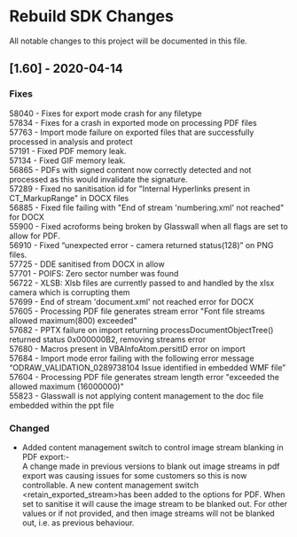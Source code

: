 # Rebuild SDK Changes

All notable changes to this project will be documented in this file.

## [1.60] - 2020-04-14
### Fixes

58040 - Fixes for export mode crash for any filetype  
57834 - Fixes for a crash in exported mode on processing PDF files  
57763 - Import mode failure on exported files that are successfully processed in analysis and protect  
57191 - Fixed PDF memory leak.   
57134 - Fixed GIF memory leak.  
56865 - PDFs with signed content now correctly detected and not processed as this would invalidate the signature.  
57289 - Fixed no sanitisation id for "Internal Hyperlinks present in CT_MarkupRange" in DOCX files  
56885 - Fixed file failing with "End of stream 'numbering.xml' not reached" for DOCX  
55900 - Fixed acroforms being broken by Glasswall when all flags are set to allow  for PDF.  
56910 - Fixed “unexpected error - camera returned status(128)” on PNG files.  
57725 - DDE sanitised from DOCX in allow  
57701 - POIFS: Zero sector number was found  
56722 - XLSB: Xlsb files are currently passed to and handled by the xlsx camera which is corrupting them  
57699 - End of stream 'document.xml' not reached error for DOCX  
57605 - Processing PDF file generates stream error "Font file streams allowed maximum(800) exceeded"  
57682 - PPTX failure on import returning processDocumentObjectTree() returned status 0x000000B2, removing streams error  
57680 - Macros present in VBAInfoAtom.persitID error on import  
57684 - Import mode error failing with the following error message “ODRAW_VALIDATION_0289738104 Issue identified in embedded WMF file”  
57604 - Processing PDF file generates stream length error "exceeded the allowed maximum (16000000)"  
55823 - Glasswall is not applying content management to the doc file embedded within the ppt file  

### Changed

- Added content management switch to control image stream blanking in PDF export:-  
  A change made in previous versions to blank out image streams in pdf export was causing issues for some customers so this is now controllable. A new content management switch <retain_exported_stream>has been added to the options for PDF. When set to sanitise it will cause the image stream to be blanked out. For other values or if not provided, and then image streams will not be blanked out, i.e. as previous behaviour.

